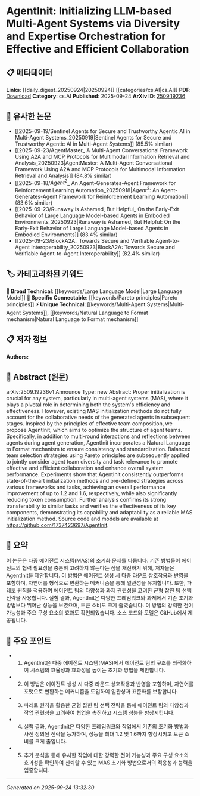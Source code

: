 <!-- KEYWORD_LINKING_METADATA:
{
  "processed_timestamp": "2025-09-24T13:32:30.104640",
  "vocabulary_version": "1.0",
  "selected_keywords": [
    "Large Language Model",
    "Multi-Agent Systems",
    "Natural Language to Format mechanism",
    "Pareto principles"
  ],
  "rejected_keywords": [],
  "similarity_scores": {
    "Large Language Model": 0.85,
    "Multi-Agent Systems": 0.8,
    "Natural Language to Format mechanism": 0.78,
    "Pareto principles": 0.75
  },
  "extraction_method": "AI_prompt_based",
  "budget_applied": true,
  "candidates_json": {
    "candidates": [
      {
        "surface": "Large Language Model",
        "canonical": "Large Language Model",
        "aliases": [
          "LLM"
        ],
        "category": "broad_technical",
        "rationale": "Central to the paper's focus on initializing multi-agent systems using LLMs.",
        "novelty_score": 0.3,
        "connectivity_score": 0.9,
        "specificity_score": 0.6,
        "link_intent_score": 0.85
      },
      {
        "surface": "Multi-Agent Systems",
        "canonical": "Multi-Agent Systems",
        "aliases": [
          "MAS"
        ],
        "category": "unique_technical",
        "rationale": "Key concept for understanding the system architecture discussed in the paper.",
        "novelty_score": 0.7,
        "connectivity_score": 0.75,
        "specificity_score": 0.8,
        "link_intent_score": 0.8
      },
      {
        "surface": "Natural Language to Format mechanism",
        "canonical": "Natural Language to Format mechanism",
        "aliases": [
          "NL2F mechanism"
        ],
        "category": "unique_technical",
        "rationale": "Introduces a novel approach for standardizing agent communication.",
        "novelty_score": 0.85,
        "connectivity_score": 0.6,
        "specificity_score": 0.85,
        "link_intent_score": 0.78
      },
      {
        "surface": "Pareto principles",
        "canonical": "Pareto principles",
        "aliases": [
          "Pareto efficiency"
        ],
        "category": "specific_connectable",
        "rationale": "Used to balance team diversity and task relevance, crucial for system optimization.",
        "novelty_score": 0.5,
        "connectivity_score": 0.7,
        "specificity_score": 0.65,
        "link_intent_score": 0.75
      }
    ],
    "ban_list_suggestions": [
      "system",
      "performance",
      "method"
    ]
  },
  "decisions": [
    {
      "candidate_surface": "Large Language Model",
      "resolved_canonical": "Large Language Model",
      "decision": "linked",
      "scores": {
        "novelty": 0.3,
        "connectivity": 0.9,
        "specificity": 0.6,
        "link_intent": 0.85
      }
    },
    {
      "candidate_surface": "Multi-Agent Systems",
      "resolved_canonical": "Multi-Agent Systems",
      "decision": "linked",
      "scores": {
        "novelty": 0.7,
        "connectivity": 0.75,
        "specificity": 0.8,
        "link_intent": 0.8
      }
    },
    {
      "candidate_surface": "Natural Language to Format mechanism",
      "resolved_canonical": "Natural Language to Format mechanism",
      "decision": "linked",
      "scores": {
        "novelty": 0.85,
        "connectivity": 0.6,
        "specificity": 0.85,
        "link_intent": 0.78
      }
    },
    {
      "candidate_surface": "Pareto principles",
      "resolved_canonical": "Pareto principles",
      "decision": "linked",
      "scores": {
        "novelty": 0.5,
        "connectivity": 0.7,
        "specificity": 0.65,
        "link_intent": 0.75
      }
    }
  ]
}
-->

# AgentInit: Initializing LLM-based Multi-Agent Systems via Diversity and Expertise Orchestration for Effective and Efficient Collaboration

## 📋 메타데이터

**Links**: [[daily_digest_20250924|20250924]] [[categories/cs.AI|cs.AI]]
**PDF**: [Download](https://arxiv.org/pdf/2509.19236.pdf)
**Category**: cs.AI
**Published**: 2025-09-24
**ArXiv ID**: [2509.19236](https://arxiv.org/abs/2509.19236)

## 🔗 유사한 논문
- [[2025-09-19/Sentinel Agents for Secure and Trustworthy Agentic AI in Multi-Agent Systems_20250919|Sentinel Agents for Secure and Trustworthy Agentic AI in Multi-Agent Systems]] (85.5% similar)
- [[2025-09-23/AgentMaster_ A Multi-Agent Conversational Framework Using A2A and MCP Protocols for Multimodal Information Retrieval and Analysis_20250923|AgentMaster: A Multi-Agent Conversational Framework Using A2A and MCP Protocols for Multimodal Information Retrieval and Analysis]] (84.8% similar)
- [[2025-09-18/$Agent^2$_ An Agent-Generates-Agent Framework for Reinforcement Learning Automation_20250918|$Agent^2$: An Agent-Generates-Agent Framework for Reinforcement Learning Automation]] (83.6% similar)
- [[2025-09-23/Runaway is Ashamed, But Helpful_ On the Early-Exit Behavior of Large Language Model-based Agents in Embodied Environments_20250923|Runaway is Ashamed, But Helpful: On the Early-Exit Behavior of Large Language Model-based Agents in Embodied Environments]] (83.4% similar)
- [[2025-09-23/BlockA2A_ Towards Secure and Verifiable Agent-to-Agent Interoperability_20250923|BlockA2A: Towards Secure and Verifiable Agent-to-Agent Interoperability]] (82.4% similar)

## 🏷️ 카테고리화된 키워드
**🧠 Broad Technical**: [[keywords/Large Language Model|Large Language Model]]
**🔗 Specific Connectable**: [[keywords/Pareto principles|Pareto principles]]
**⚡ Unique Technical**: [[keywords/Multi-Agent Systems|Multi-Agent Systems]], [[keywords/Natural Language to Format mechanism|Natural Language to Format mechanism]]

## 📋 저자 정보

**Authors:** 

## 📄 Abstract (원문)

arXiv:2509.19236v1 Announce Type: new 
Abstract: Proper initialization is crucial for any system, particularly in multi-agent systems (MAS), where it plays a pivotal role in determining both the system's efficiency and effectiveness. However, existing MAS initialization methods do not fully account for the collaborative needs of the generated agents in subsequent stages. Inspired by the principles of effective team composition, we propose AgentInit, which aims to optimize the structure of agent teams. Specifically, in addition to multi-round interactions and reflections between agents during agent generation, AgentInit incorporates a Natural Language to Format mechanism to ensure consistency and standardization. Balanced team selection strategies using Pareto principles are subsequently applied to jointly consider agent team diversity and task relevance to promote effective and efficient collaboration and enhance overall system performance. Experiments show that AgentInit consistently outperforms state-of-the-art initialization methods and pre-defined strategies across various frameworks and tasks, achieving an overall performance improvement of up to 1.2 and 1.6, respectively, while also significantly reducing token consumption. Further analysis confirms its strong transferability to similar tasks and verifies the effectiveness of its key components, demonstrating its capability and adaptability as a reliable MAS initialization method. Source code and models are available at https://github.com/1737423697/AgentInit.

## 📝 요약

이 논문은 다중 에이전트 시스템(MAS)의 초기화 문제를 다룹니다. 기존 방법들이 에이전트의 협력 필요성을 충분히 고려하지 않는다는 점을 개선하기 위해, 저자들은 AgentInit을 제안합니다. 이 방법은 에이전트 생성 시 다중 라운드 상호작용과 반영을 포함하며, 자연어를 형식으로 변환하는 메커니즘을 통해 일관성을 유지합니다. 또한, 파레토 원칙을 적용하여 에이전트 팀의 다양성과 과제 관련성을 고려한 균형 잡힌 팀 선택 전략을 사용합니다. 실험 결과, AgentInit은 다양한 프레임워크와 과제에서 기존 초기화 방법보다 뛰어난 성능을 보였으며, 토큰 소비도 크게 줄였습니다. 이 방법의 강력한 전이 가능성과 주요 구성 요소의 효과도 확인되었습니다. 소스 코드와 모델은 GitHub에서 제공됩니다.

## 🎯 주요 포인트

- 1. AgentInit은 다중 에이전트 시스템(MAS)에서 에이전트 팀의 구조를 최적화하여 시스템의 효율성과 효과성을 높이는 초기화 방법을 제안합니다.
- 2. 이 방법은 에이전트 생성 시 다중 라운드 상호작용과 반영을 포함하며, 자연어를 포맷으로 변환하는 메커니즘을 도입하여 일관성과 표준화를 보장합니다.
- 3. 파레토 원칙을 활용한 균형 잡힌 팀 선택 전략을 통해 에이전트 팀의 다양성과 작업 관련성을 고려하여 협업을 촉진하고 시스템 성능을 향상시킵니다.
- 4. 실험 결과, AgentInit은 다양한 프레임워크와 작업에서 기존의 초기화 방법과 사전 정의된 전략을 능가하며, 성능을 최대 1.2 및 1.6까지 향상시키고 토큰 소비를 크게 줄입니다.
- 5. 추가 분석을 통해 유사한 작업에 대한 강력한 전이 가능성과 주요 구성 요소의 효과성을 확인하여 신뢰할 수 있는 MAS 초기화 방법으로서의 적응성과 능력을 입증합니다.


---

*Generated on 2025-09-24 13:32:30*